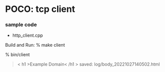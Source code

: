 POCO: tcp client
===============

### sample code
- http_client.cpp

Build and Run:
% make client

% bin/client
> < h1 >Example Domain< /h1 >
> saved: log/body_20221027140502.html


